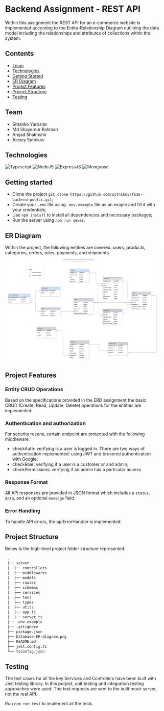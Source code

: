 # Backend Assignment - REST API

Within this assignment the REST API for an e-commerce website is implemented according to the Entity-Relationship Diagram outlining the data model including the relationships and attributes of collections within the system.

## Contents

- [Team](#team)
- [Technologies](#technologies)
- [Getting Started](#getting-started)
- [ER Diagram](#er-diagram)
- [Project Features](#project-features)
- [Project Structure](#project-structure)
- [Testing](#testing)

## Team

- Shtanko Yaroslav
- Md Shayemur Rahman
- Amjad Shakhshir
- Alexey Sytnikov

## Technologies

![Typescript](https://img.shields.io/badge/Typescript-4.9.5-blue)
![NodeJS](https://img.shields.io/badge/NodeJS-20.10.0-purple)
![ExpressJS](https://img.shields.io/badge/ExpressJS-4.18.2-red)
![Mongoose](https://img.shields.io/badge/Momgoose-8.0.0-yellow)

## Getting started

- Clone the project `git clone https://github.com/sytnikov/fs16-backend-public.git`;
- Create your `.env` file using `.env.example` file as an exaple and fill it with your credentials;
- Use `npm install` to install all dependencies and necessary packages;
- Run the server using `npm run sever`.

## ER Diagram

Within the project, the following entities are covered: users, products, categories, orders, roles, payments, and shipments.
![er-diagram](Database-ER-diagram.png)

## Project Features

### Entity CRUD Operations

Based on the specifications provided in the ERD assignment the basic CRUD (Create, Read, Update, Delete) operations for the entities are implemented.

### Authentication and authorization

For security resons, certain endpoint are protected with the following middleware:

- checkAuth: verifying is a user is logged in. There are two ways of authentication implemented: using JWT and brokered authentication with Google;
- checkRole: verifying if a user is a customer or and admin;
- checkPermissions: verifying if an admin has a particular access

### Response Format

All API responses are provided in JSON format which includes a `status`, `data`, and an optional `message` field.

### Error Handling

To handle API errors, the apiErrorHandler is implemented.

## Project Structure

Below is the high-level project folder structure represented.

```
 .
 ├── server
 |  ├── controllers
 |  ├── middlewares
 |  ├── models
 |  ├── routes
 |  ├── schemas
 |  ├── services
 |  ├── test
 |  ├── types
 |  ├── utils
 |  ├── app.ts
 |  ├── server.ts
 ├── .env.example
 ├── .gitignore
 ├── package.json
 ├── Database-ER-diagram.png
 ├── README.md
 ├── jest.config.ts
 └── tsconfig.json
```

## Testing

The test cases for all the key Services and Controllers have been built with Jest testing library. In this porject, unit testing and integration testing approaches were used. The test requests are sent to the built mock server, not the real API.

Run `npm run test` to implement all the tests.
